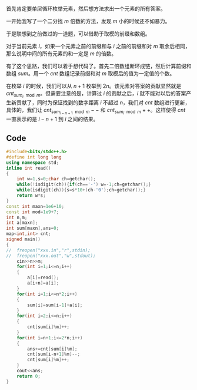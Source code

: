 首先肯定要单层循环枚举元素，然后想方法求出一个元素的所有答案。

一开始我写了一个二分找 $m$ 倍数的方法，发现 $m$ 小的时候还不如暴力。

于是联想到之前做过的一道题，可以借助于取模的前缀和数组。

对于当前元素 $i$，如果一个元素之前的前缀和与 $i$ 之前的前缀和对 $m$ 取余后相同，那么说明中间的所有元素的和一定是 $m$ 的倍数。

有了这个思路，我们可以着手想代码了。首先二倍数组断环成链，然后计算前缀和数组 $sum$。用一个 $cnt$ 数组记录前缀和对 $m$ 取模后的值为一定值的个数。

在枚举 $i$ 的时候，我们可以从 $n+1$ 枚举到 $2n$。该元素对答案的贡献显然就是 $cnt_{sum_i\mod m}$。但需要注意的是，计算过 $i$ 的贡献之后，$i$ 就不能对以后的答案产生新贡献了，同时为保证找到的数字距离 $i$ 不超过 $n$，我们对 $cnt$ 数组进行更新，具体的，我们让 $cnt_{sum_{i-n+1}\mod m}--$ 和 $cnt_{sum_{i}\mod m}++$。这样使得 $cnt$ 一直表示的是 $i-n+1$ 到 $i$ 之间的结果。

## Code

```cpp
#include<bits/stdc++.h>
#define int long long
using namespace std;
inline int read()
{
	int w=1,s=0;char ch=getchar();
	while(!isdigit(ch)){if(ch=='-') w=-1;ch=getchar();}
	while(isdigit(ch)){s=s*10+(ch-'0');ch=getchar();}
	return w*s;
}
const int maxn=1e6+10;
const int mod=1e9+7;
int n,m;
int a[maxn];
int sum[maxn],ans=0;
map<int,int> cnt;
signed main()
{
//	freopen("xxx.in","r",stdin);
//	freopen("xxx.out","w",stdout);
	cin>>n>>m;
	for(int i=1;i<=n;i++)
	{
		a[i]=read();
		a[i+n]=a[i];
	}
	for(int i=1;i<=n*2;i++)
	{
		sum[i]=sum[i-1]+a[i];
	}
	for(int i=2;i<=n;i++)
	{
		cnt[sum[i]%m]++;
	}
	for(int i=n+1;i<=2*n;i++)
	{
		ans+=cnt[sum[i]%m];
		cnt[sum[i-n+1]%m]--;
		cnt[sum[i]%m]++;
	}
	cout<<ans;
	return 0;
}
```